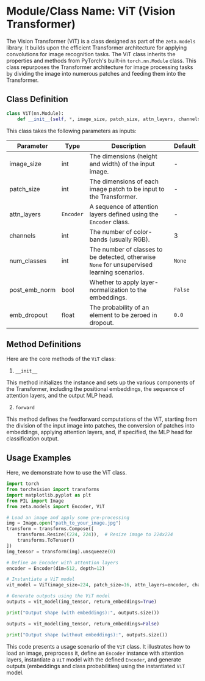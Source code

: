 # Module/Class Name: ViT (Vision Transformer)

The Vision Transformer (ViT) is a class designed as part of the `zeta.models` library. It builds upon the efficient Transformer architecture for applying convolutions for image recognition tasks. The ViT class inherits the properties and methods from PyTorch's built-in `torch.nn.Module` class. This class repurposes the Transformer architecture for image processing tasks by dividing the image into numerous patches and feeding them into the Transformer.

## Class Definition

```python
class ViT(nn.Module):
    def __init__(self, *, image_size, patch_size, attn_layers, channels=3, num_classes=None, post_emb_norm=False, emb_dropout=0.0):
```
This class takes the following parameters as inputs:

| Parameter | Type | Description | Default |
| --- | --- | --- | --- |
| image_size | int | The dimensions (height and width) of the input image. | - |
| patch_size | int | The dimensions of each image patch to be input to the Transformer. | - |
| attn_layers | `Encoder` | A sequence of attention layers defined using the `Encoder` class. | - |
| channels | int | The number of color-bands (usually RGB). | 3 |
| num_classes | int | The number of classes to be detected, otherwise `None` for unsupervised learning scenarios. | `None` |
| post_emb_norm | bool | Whether to apply layer-normalization to the embeddings. | `False` |
| emb_dropout | float | The probability of an element to be zeroed in dropout. | `0.0` |

## Method Definitions

Here are the core methods of the `ViT` class:

1. `__init__`

This method initializes the instance and sets up the various components of the Transformer, including the positional embeddings, the sequence of attention layers, and the output MLP head.

2. `forward`

This method defines the feedforward computations of the ViT, starting from the division of the input image into patches, the conversion of patches into embeddings, applying attention layers, and, if specified, the MLP head for classification output.

## Usage Examples

Here, we demonstrate how to use the ViT class.

```python
import torch
from torchvision import transforms
import matplotlib.pyplot as plt
from PIL import Image
from zeta.models import Encoder, ViT

# Load an image and apply some pre-processing
img = Image.open("path_to_your_image.jpg")
transform = transforms.Compose([
    transforms.Resize((224, 224)),  # Resize image to 224x224
    transforms.ToTensor()
])
img_tensor = transform(img).unsqueeze(0)

# Define an Encoder with attention layers
encoder = Encoder(dim=512, depth=12)

# Instantiate a ViT model
vit_model = ViT(image_size=224, patch_size=16, attn_layers=encoder, channels=3, num_classes=1000, post_emb_norm=True, emb_dropout=0.1)

# Generate outputs using the ViT model
outputs = vit_model(img_tensor, return_embeddings=True)

print("Output shape (with embeddings):", outputs.size())

outputs = vit_model(img_tensor, return_embeddings=False)

print("Output shape (without embeddings):", outputs.size())
```

This code presents a usage scenario of the `ViT` class. It illustrates how to load an image, preprocess it, define an `Encoder` instance with attention layers, instantiate a `ViT` model with the defined `Encoder`, and generate outputs (embeddings and class probabilities) using the instantiated `ViT` model.
